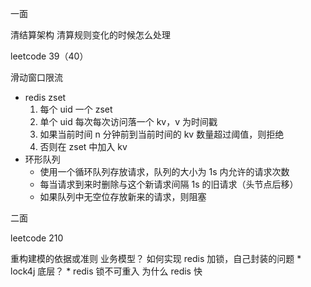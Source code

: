 一面

清结算架构
清算规则变化的时候怎么处理

leetcode 39（40）

滑动窗口限流

* redis zset
	1. 每个 uid 一个 zset
	2. 单个 uid 每次每次访问落一个 kv，v 为时间戳
	3. 如果当前时间 n 分钟前到当前时间的 kv 数量超过阈值，则拒绝
	4. 否则在 zset 中加入 kv
* 环形队列
	* 使用一个循环队列存放请求，队列的大小为 1s 内允许的请求次数
	* 每当请求到来时删除与这个新请求间隔 1s 的旧请求（头节点后移）
	* 如果队列中无空位存放新来的请求，则阻塞

二面

leetcode 210

重构建模的依据或准则
业务模型？
如何实现 redis 加锁，自己封装的问题
	* lock4j 底层？
	* redis 锁不可重入
为什么 redis 快 